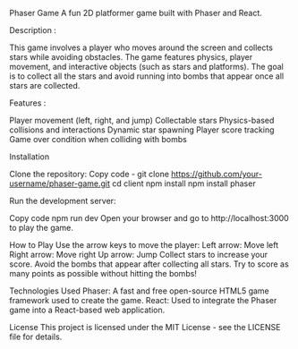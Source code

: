 Phaser Game
A fun 2D platformer game built with Phaser and React.

Description :

This game involves a player who moves around the screen and collects stars while avoiding obstacles. The game features physics, player movement, and interactive objects (such as stars and platforms). The goal is to collect all the stars and avoid running into bombs that appear once all stars are collected.

Features :

Player movement (left, right, and jump)
Collectable stars
Physics-based collisions and interactions
Dynamic star spawning
Player score tracking
Game over condition when colliding with bombs

Installation

Clone the repository:
Copy code -
git clone https://github.com/your-username/phaser-game.git
cd client
npm install
npm install phaser

Run the development server:

Copy code
npm run dev
Open your browser and go to http://localhost:3000 to play the game.

How to Play
Use the arrow keys to move the player:
Left arrow: Move left
Right arrow: Move right
Up arrow: Jump
Collect stars to increase your score.
Avoid the bombs that appear after collecting all stars.
Try to score as many points as possible without hitting the bombs!

Technologies Used
Phaser: A fast and free open-source HTML5 game framework used to create the game.
React: Used to integrate the Phaser game into a React-based web application.

License
This project is licensed under the MIT License - see the LICENSE file for details.


